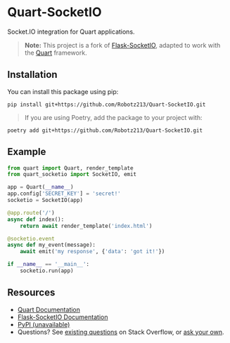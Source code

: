 # Quart-SocketIO

Socket.IO integration for Quart applications.

> **Note:** This project is a fork of [Flask-SocketIO](https://github.com/miguelgrinberg/Flask-SocketIO), adapted to work with the [Quart](https://pgjones.gitlab.io/quart/) framework.

## Installation

You can install this package using pip:

    pip install git+https://github.com/Robotz213/Quart-SocketIO.git

> If you are using Poetry, add the package to your project with:

    poetry add git+https://github.com/Robotz213/Quart-SocketIO.git

## Example

```py
from quart import Quart, render_template
from quart_socketio import SocketIO, emit

app = Quart(__name__)
app.config['SECRET_KEY'] = 'secret!'
socketio = SocketIO(app)

@app.route('/')
async def index():
    return await render_template('index.html')

@socketio.event
async def my_event(message):
    await emit('my response', {'data': 'got it!'})

if __name__ == '__main__':
    socketio.run(app)
```

## Resources

- [Quart Documentation](https://quart.palletsprojects.com/en/latest/)
- [Flask-SocketIO Documentation](https://flask-socketio.readthedocs.io/en/latest/)
- [PyPI (unavailable)](#)
- Questions? See [existing questions](https://stackoverflow.com/questions/tagged/flask-socketio) on Stack Overflow, or [ask your own](https://stackoverflow.com/questions/ask?tags=python+flask-socketio+python-socketio).
